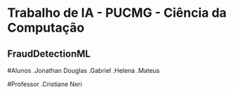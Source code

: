 # Trabalho de IA - PUCMG - Ciência da Computação
## FraudDetectionML

#Alunos
.Jonathan Douglas
.Gabriel
.Helena
.Mateus

#Professor
.Cristiane Neri
